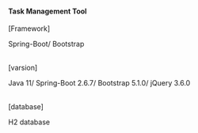 <h4>Task Management Tool</h4>
<div>
  <p>[Framework]</p>
  <span>Spring-Boot</spam>/
  <span>Bootstrap</span>
</div>
<br>
<div>
  <p>[varsion]</p>
  <span>Java 11</span>/
  <span>Spring-Boot 2.6.7</span>/
  <span>Bootstrap 5.1.0</span>/
  <span>jQuery 3.6.0</span>
</div>
<br>
<div>
  <p>[database]</p>
  <span>H2 database</span>
</div>
